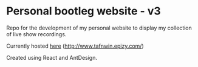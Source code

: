 # Personal bootleg website - v3

Repo for the development of my personal website to display my collection of live show recordings.

Currently hosted [here](http://www.tafnwin.epizy.com/) (http://www.tafnwin.epizy.com/)

Created using React and AntDesign.

